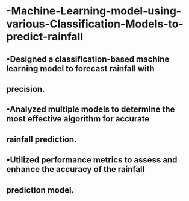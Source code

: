 # -Machine-Learning-model-using-various-Classification-Models-to-predict-rainfall
## •Designed a classification-based machine learning model to forecast rainfall with 
 ## precision.
## •Analyzed multiple models to determine the most effective algorithm for accurate 
##  rainfall prediction.
## •Utilized performance metrics to assess and enhance the accuracy of the rainfall 
##  prediction model.

